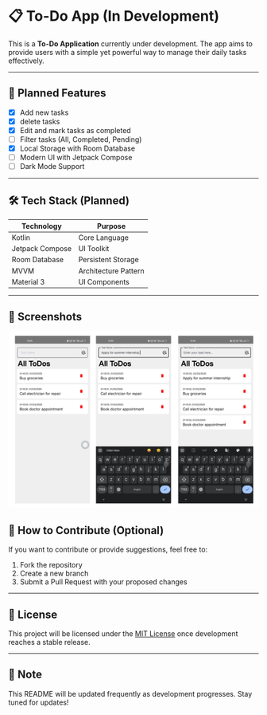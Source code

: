 # 📋 To-Do App (In Development)

This is a **To-Do Application** currently under development. The app aims to provide users with a simple yet powerful way to manage their daily tasks effectively.

---

## 📱 Planned Features

- [x] Add new tasks
- [x] delete tasks
- [x] Edit and mark tasks as completed
- [ ] Filter tasks (All, Completed, Pending)
- [x] Local Storage with Room Database
- [ ] Modern UI with Jetpack Compose
- [ ] Dark Mode Support

---

## 🛠️ Tech Stack (Planned)

| Technology | Purpose |
|---|---|
| Kotlin | Core Language |
| Jetpack Compose | UI Toolkit |
| Room Database | Persistent Storage |
| MVVM | Architecture Pattern |
| Material 3 | UI Components |

---
## 📸 Screenshots 
![App Screenshot](app/src/main/res/drawable/screenshots.png)

## 🚀 How to Contribute (Optional)

If you want to contribute or provide suggestions, feel free to:

1. Fork the repository
2. Create a new branch
3. Submit a Pull Request with your proposed changes

---

## 📜 License

This project will be licensed under the [MIT License](LICENSE) once development reaches a stable release.

---

## 📌 Note

This README will be updated frequently as development progresses. Stay tuned for updates!
